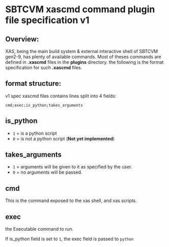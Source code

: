 # SBTCVM xascmd command plugin file specification v1
## Overview:
XAS, being the main build system & external interactive shell of SBTCVM gen2-9,
has plenty of available commands. Most of theses commands are defined in
**.xascmd** files in the **plugins** directory. the following is the format
specification for such **.xascmd** files.


## format structure:
v1 spec xascmd files contains lines split into 4 fields:

	cmd;exec;is_python;takes_arguments

## is_python

- `1` = is a python script
- `0` = is not a python script (**Not yet implemented**)

## takes_arguments

- `1` = arguments will be given to it as specified by the user.
- `0` = no arguments will be passed.



## cmd
This is the command exposed to the xas shell, and xas scripts.

## exec

the Executable command to run.

If is_python field is set to `1`, the exec field is passed to `python`

